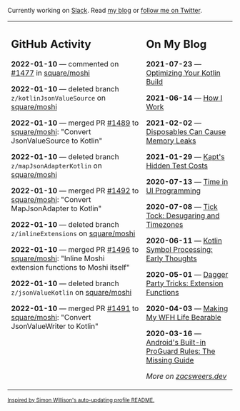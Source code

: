 Currently working on [Slack](https://slack.com/). Read [my blog](https://zacsweers.dev/) or [follow me on Twitter](https://twitter.com/ZacSweers).

<table><tr><td valign="top" width="60%">

## GitHub Activity
<!-- githubActivity starts -->
**2022-01-10** — commented on [#1477](https://github.com/square/moshi/pull/1477#issuecomment-1009154527) in [square/moshi](https://github.com/square/moshi)

**2022-01-10** — deleted branch `z/kotlinJsonValueSource` on [square/moshi](https://github.com/square/moshi)

**2022-01-10** — merged PR [#1489](https://github.com/square/moshi/pull/1489) to [square/moshi](https://github.com/square/moshi): "Convert JsonValueSource to Kotlin"

**2022-01-10** — deleted branch `z/mapJsonAdapterKotlin` on [square/moshi](https://github.com/square/moshi)

**2022-01-10** — merged PR [#1492](https://github.com/square/moshi/pull/1492) to [square/moshi](https://github.com/square/moshi): "Convert MapJsonAdapter to Kotlin"

**2022-01-10** — deleted branch `z/inlineExtensions` on [square/moshi](https://github.com/square/moshi)

**2022-01-10** — merged PR [#1496](https://github.com/square/moshi/pull/1496) to [square/moshi](https://github.com/square/moshi): "Inline Moshi extension functions to Moshi itself"

**2022-01-10** — deleted branch `z/jsonValueKotlin` on [square/moshi](https://github.com/square/moshi)

**2022-01-10** — merged PR [#1491](https://github.com/square/moshi/pull/1491) to [square/moshi](https://github.com/square/moshi): "Convert JsonValueWriter to Kotlin"
<!-- githubActivity ends -->
</td><td valign="top" width="40%">

## On My Blog
<!-- blog starts -->
**2021-07-23** — [Optimizing Your Kotlin Build](https://www.zacsweers.dev/optimizing-your-kotlin-build/)

**2021-06-14** — [How I Work](https://www.zacsweers.dev/how-i-work/)

**2021-02-02** — [Disposables Can Cause Memory Leaks](https://www.zacsweers.dev/disposables-can-cause-memory-leaks/)

**2021-01-29** — [Kapt's Hidden Test Costs](https://www.zacsweers.dev/kapts-hidden-test-costs/)

**2020-07-13** — [Time in UI Programming](https://www.zacsweers.dev/time-in-ui/)

**2020-07-08** — [Tick Tock: Desugaring and Timezones](https://www.zacsweers.dev/ticktock-desugaring-timezones/)

**2020-06-11** — [Kotlin Symbol Processing: Early Thoughts](https://www.zacsweers.dev/kotlin-symbol-processor-early-thoughts/)

**2020-05-01** — [Dagger Party Tricks: Extension Functions](https://www.zacsweers.dev/dagger-party-tricks-extension-functions/)

**2020-04-03** — [Making My WFH Life Bearable](https://www.zacsweers.dev/making-wfh-life-bearable/)

**2020-03-16** — [Android's Built-in ProGuard Rules: The Missing Guide](https://www.zacsweers.dev/android-proguard-rules/)
<!-- blog ends -->
_More on [zacsweers.dev](https://zacsweers.dev/)_
</td></tr></table>

<sub><a href="https://simonwillison.net/2020/Jul/10/self-updating-profile-readme/">Inspired by Simon Willison's auto-updating profile README.</a></sub>
